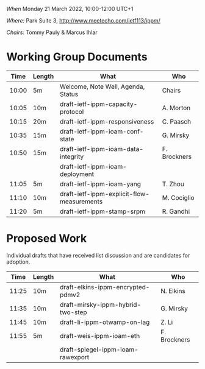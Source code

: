 *When*   Monday 21 March 2022, 10:00-12:00 UTC+1

*Where:*  Park Suite 3, http://www.meetecho.com/ietf113/ippm/

*Chairs:* Tommy Pauly & Marcus Ihlar

# Working Group Documents

| Time    | Length | What                                        | Who          |
|---------|--------|---------------------------------------------|--------------|
| 10:00   | 5m     | Welcome, Note Well, Agenda, Status          | Chairs       |
| 10:05   | 10m    | draft-ietf-ippm-capacity-protocol           | A. Morton    |
| 10:15   | 20m    | draft-ietf-ippm-responsiveness              | C. Paasch    |
| 10:35   | 15m    | draft-ietf-ippm-ioam-conf-state             | G. Mirsky    |
| 10:50   | 15m    | draft-ietf-ippm-ioam-data-integrity         | F. Brockners |
|         |        | draft-ietf-ippm-ioam-deployment             |              |
| 11:05   | 5m     | draft-ietf-ippm-ioam-yang                   | T. Zhou      |
| 11:10   | 10m    | draft-ietf-ippm-explicit-flow-measurements  | M. Cociglio  |
| 11:20   | 5m     | draft-ietf-ippm-stamp-srpm                  | R. Gandhi    |


# Proposed Work

Individual drafts that have received list discussion and are candidates for adoption.

| Time    | Length | What                                           | Who           |
|---------|--------|------------------------------------------------|---------------|
| 11:25   | 10m    | draft-elkins-ippm-encrypted-pdmv2              | N. Elkins     |
| 11:35   | 10m    | draft-mirsky-ippm-hybrid-two-step              | G. Mirsky     |
| 11:45   | 10m    | draft-li-ippm-otwamp-on-lag                    | Z. Li         |
| 11:55   | 5m     | draft-weis-ippm-ioam-eth                       | F. Brockners  |
|         |        | draft-spiegel-ippm-ioam-rawexport              |               |

